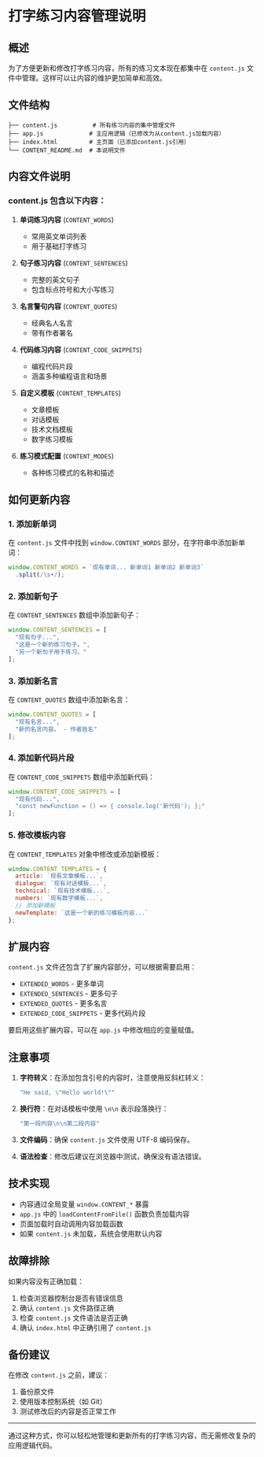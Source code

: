 # 打字练习内容管理说明

## 概述

为了方便更新和修改打字练习内容，所有的练习文本现在都集中在 `content.js` 文件中管理。这样可以让内容的维护更加简单和高效。

## 文件结构

```
├── content.js          # 所有练习内容的集中管理文件
├── app.js             # 主应用逻辑（已修改为从content.js加载内容）
├── index.html         # 主页面（已添加content.js引用）
└── CONTENT_README.md  # 本说明文件
```

## 内容文件说明

### content.js 包含以下内容：

1. **单词练习内容** (`CONTENT_WORDS`)
   - 常用英文单词列表
   - 用于基础打字练习

2. **句子练习内容** (`CONTENT_SENTENCES`)
   - 完整的英文句子
   - 包含标点符号和大小写练习

3. **名言警句内容** (`CONTENT_QUOTES`)
   - 经典名人名言
   - 带有作者署名

4. **代码练习内容** (`CONTENT_CODE_SNIPPETS`)
   - 编程代码片段
   - 涵盖多种编程语言和场景

5. **自定义模板** (`CONTENT_TEMPLATES`)
   - 文章模板
   - 对话模板
   - 技术文档模板
   - 数字练习模板

6. **练习模式配置** (`CONTENT_MODES`)
   - 各种练习模式的名称和描述

## 如何更新内容

### 1. 添加新单词

在 `content.js` 文件中找到 `window.CONTENT_WORDS` 部分，在字符串中添加新单词：

```javascript
window.CONTENT_WORDS = `现有单词... 新单词1 新单词2 新单词3`
  .split(/\s+/);
```

### 2. 添加新句子

在 `CONTENT_SENTENCES` 数组中添加新句子：

```javascript
window.CONTENT_SENTENCES = [
  "现有句子...",
  "这是一个新的练习句子。",
  "另一个新句子用于练习。"
];
```

### 3. 添加新名言

在 `CONTENT_QUOTES` 数组中添加新名言：

```javascript
window.CONTENT_QUOTES = [
  "现有名言...",
  "新的名言内容。 - 作者姓名"
];
```

### 4. 添加新代码片段

在 `CONTENT_CODE_SNIPPETS` 数组中添加新代码：

```javascript
window.CONTENT_CODE_SNIPPETS = [
  "现有代码...",
  "const newFunction = () => { console.log('新代码'); };"
];
```

### 5. 修改模板内容

在 `CONTENT_TEMPLATES` 对象中修改或添加新模板：

```javascript
window.CONTENT_TEMPLATES = {
  article: `现有文章模板...`,
  dialogue: `现有对话模板...`,
  technical: `现有技术模板...`,
  numbers: `现有数字模板...`,
  // 添加新模板
  newTemplate: `这是一个新的练习模板内容...`
};
```

## 扩展内容

`content.js` 文件还包含了扩展内容部分，可以根据需要启用：

- `EXTENDED_WORDS` - 更多单词
- `EXTENDED_SENTENCES` - 更多句子
- `EXTENDED_QUOTES` - 更多名言
- `EXTENDED_CODE_SNIPPETS` - 更多代码片段

要启用这些扩展内容，可以在 `app.js` 中修改相应的变量赋值。

## 注意事项

1. **字符转义**：在添加包含引号的内容时，注意使用反斜杠转义：
   ```javascript
   "He said, \"Hello world!\""
   ```

2. **换行符**：在对话模板中使用 `\n\n` 表示段落换行：
   ```javascript
   "第一段内容\n\n第二段内容"
   ```

3. **文件编码**：确保 `content.js` 文件使用 UTF-8 编码保存。

4. **语法检查**：修改后建议在浏览器中测试，确保没有语法错误。

## 技术实现

- 内容通过全局变量 `window.CONTENT_*` 暴露
- `app.js` 中的 `loadContentFromFile()` 函数负责加载内容
- 页面加载时自动调用内容加载函数
- 如果 `content.js` 未加载，系统会使用默认内容

## 故障排除

如果内容没有正确加载：

1. 检查浏览器控制台是否有错误信息
2. 确认 `content.js` 文件路径正确
3. 检查 `content.js` 文件语法是否正确
4. 确认 `index.html` 中正确引用了 `content.js`

## 备份建议

在修改 `content.js` 之前，建议：

1. 备份原文件
2. 使用版本控制系统（如 Git）
3. 测试修改后的内容是否正常工作

---

通过这种方式，你可以轻松地管理和更新所有的打字练习内容，而无需修改复杂的应用逻辑代码。